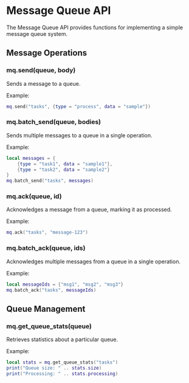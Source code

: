 # Message Queue API

The Message Queue API provides functions for implementing a simple message queue system.

## Message Operations

### mq.send(queue, body)
Sends a message to a queue.

Example:
```lua
mq.send("tasks", {type = "process", data = "sample"})
```

### mq.batch_send(queue, bodies)
Sends multiple messages to a queue in a single operation.

Example:
```lua
local messages = {
    {type = "task1", data = "sample1"},
    {type = "task2", data = "sample2"}
}
mq.batch_send("tasks", messages)
```

### mq.ack(queue, id)
Acknowledges a message from a queue, marking it as processed.

Example:
```lua
mq.ack("tasks", "message-123")
```

### mq.batch_ack(queue, ids)
Acknowledges multiple messages from a queue in a single operation.

Example:
```lua
local messageIds = {"msg1", "msg2", "msg3"}
mq.batch_ack("tasks", messageIds)
```

## Queue Management

### mq.get_queue_stats(queue)
Retrieves statistics about a particular queue.

Example:
```lua
local stats = mq.get_queue_stats("tasks")
print("Queue size: " .. stats.size)
print("Processing: " .. stats.processing)
``` 